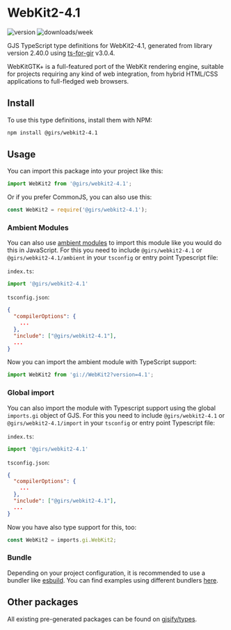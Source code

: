 
# WebKit2-4.1

![version](https://img.shields.io/npm/v/@girs/webkit2-4.1)
![downloads/week](https://img.shields.io/npm/dw/@girs/webkit2-4.1)


GJS TypeScript type definitions for WebKit2-4.1, generated from library version 2.40.0 using [ts-for-gir](https://github.com/gjsify/ts-for-gir) v3.0.4.

WebKitGTK+ is a full-featured port of the WebKit rendering engine, suitable for projects requiring any kind of web integration, from hybrid HTML/CSS applications to full-fledged web browsers.

## Install

To use this type definitions, install them with NPM:
```bash
npm install @girs/webkit2-4.1
```

## Usage

You can import this package into your project like this:
```ts
import WebKit2 from '@girs/webkit2-4.1';
```

Or if you prefer CommonJS, you can also use this:
```ts
const WebKit2 = require('@girs/webkit2-4.1');
```

### Ambient Modules

You can also use [ambient modules](https://github.com/gjsify/ts-for-gir/tree/main/packages/cli#ambient-modules) to import this module like you would do this in JavaScript.
For this you need to include `@girs/webkit2-4.1` or `@girs/webkit2-4.1/ambient` in your `tsconfig` or entry point Typescript file:

`index.ts`:
```ts
import '@girs/webkit2-4.1'
```

`tsconfig.json`:
```json
{
  "compilerOptions": {
    ...
  },
  "include": ["@girs/webkit2-4.1"],
  ...
}
```

Now you can import the ambient module with TypeScript support: 

```ts
import WebKit2 from 'gi://WebKit2?version=4.1';
```

### Global import

You can also import the module with Typescript support using the global `imports.gi` object of GJS.
For this you need to include `@girs/webkit2-4.1` or `@girs/webkit2-4.1/import` in your `tsconfig` or entry point Typescript file:

`index.ts`:
```ts
import '@girs/webkit2-4.1'
```

`tsconfig.json`:
```json
{
  "compilerOptions": {
    ...
  },
  "include": ["@girs/webkit2-4.1"],
  ...
}
```

Now you have also type support for this, too:

```ts
const WebKit2 = imports.gi.WebKit2;
```

### Bundle

Depending on your project configuration, it is recommended to use a bundler like [esbuild](https://esbuild.github.io/). You can find examples using different bundlers [here](https://github.com/gjsify/ts-for-gir/tree/main/examples).

## Other packages

All existing pre-generated packages can be found on [gjsify/types](https://github.com/gjsify/types).

